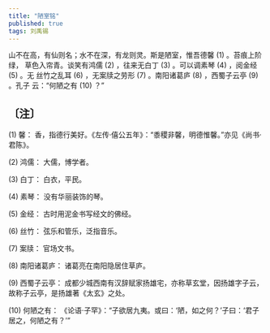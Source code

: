 ```yaml
---
title: "陋室铭"
published: true
tags: 刘禹锡
---
```


山不在高，有仙则名；水不在深，有龙则灵。斯是陋室，惟吾德馨 (1) 。苔痕上阶绿，
草色入帘青。谈笑有鸿儒 (2) ，往来无白丁 (3) 。可以调素琴 (4) ，阅金经 (5) 。无
丝竹之乱耳 (6) ，无案牍之劳形 (7) 。南阳诸葛庐 (8) ，西蜀子云亭 (9) 。孔子
云：“何陋之有 (10) ？”

## 〔注〕　

(1) 馨： 香，指德行美好。《左传·僖公五年》：“黍稷非馨，明德惟馨。”亦见《尚书·君陈》。

(2) 鸿儒： 大儒，博学者。

(3) 白丁： 白衣，平民。

(4) 素琴： 没有华丽装饰的琴。

(5) 金经： 古时用泥金书写经文的佛经。

(6) 丝竹： 弦乐和管乐，泛指音乐。

(7) 案牍： 官场文书。

(8) 南阳诸葛庐： 诸葛亮在南阳隐居住草庐。

(9) 西蜀子云亭： 成都少城西南有汉辞赋家扬雄宅，亦称草玄堂，因扬雄字子云，故称子云亭，是扬雄著《太玄》之处。

(10) 何陋之有： 《论语·子罕》：“子欲居九夷。或曰：‘陋，如之何？’子曰：‘君子居之，何陋之有？’”